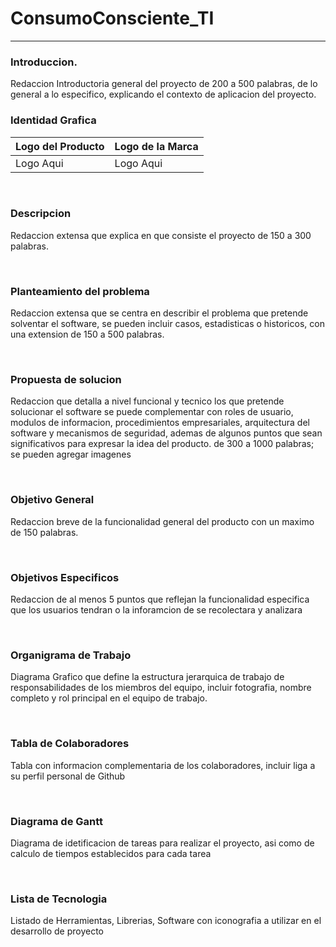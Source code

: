 # ConsumoConsciente_TI

<HR>

### Introduccion.
Redaccion Introductoria general del proyecto de 200 a 500 palabras,
de lo general a lo especifico, explicando el contexto de aplicacion
del proyecto.

### Identidad Grafica

| Logo del Producto | Logo de la Marca |
| --- | --- |
| Logo Aqui | Logo Aqui |

<BR>

### Descripcion

Redaccion extensa que explica en que consiste el proyecto de 150 a
300 palabras.

<BR>

### Planteamiento del problema

Redaccion extensa que se centra en describir el problema que pretende
solventar el software, se pueden incluir casos, estadisticas o
historicos, con una extension de 150 a 500 palabras.

<BR>


### Propuesta de solucion

Redaccion que detalla a nivel funcional y tecnico los que pretende
solucionar el software se puede complementar con roles de usuario,
modulos de informacion, procedimientos empresariales, arquitectura
del software y mecanismos de seguridad, ademas de algunos puntos que
sean significativos para expresar la idea del producto. de 300 a
1000 palabras; se pueden agregar imagenes

<BR>

### Objetivo General

Redaccion breve de la funcionalidad general del producto con un
maximo de 150 palabras.

<BR>

### Objetivos Especificos

Redaccion de al menos 5 puntos que reflejan la funcionalidad
especifica que los usuarios tendran o la inforamcion de se
recolectara y analizara

<BR>

### Organigrama de Trabajo

Diagrama Grafico que define la estructura jerarquica de trabajo de 
responsabilidades de los miembros del equipo, incluir fotografia,
nombre completo y rol principal en el equipo de trabajo.

<BR>

### Tabla de Colaboradores

Tabla con informacion complementaria de los colaboradores, incluir liga a su perfil personal de Github

<BR>

### Diagrama de Gantt

Diagrama de idetificacion de tareas para realizar el proyecto, asi
como de calculo de tiempos establecidos para cada tarea

<BR>

### Lista de Tecnologia

Listado de Herramientas, Librerias, Software con iconografia a utilizar en el desarrollo de proyecto

<BR>
